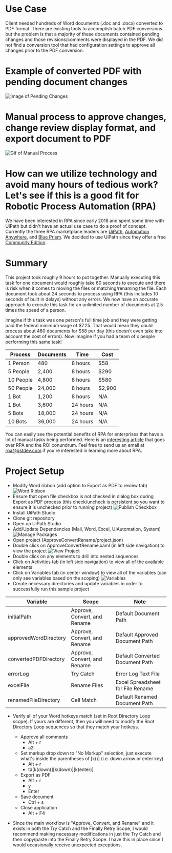 # Use Case
Client needed hundreds of Word documents (.doc and .docx) converted to PDF format.  There are existing tools to accomplish batch PDF conversions but the problem is that a majority of these documents contained pending changes and those revisions/comments were displayed in the PDF.  We did not find a conversion tool that had configuration settings to approve all changes prior to the PDF conversion.

# Example of converted PDF with pending document changes
![Image of Pending Changes](https://s3.amazonaws.com/gst-public-share/github/gst_revisions_example.png)

# Manual process to approve changes, change review display format, and export document to PDF
![Gif of Manual Process](https://media.giphy.com/media/1ynCRohvQBcBimh1VB/giphy.gif)

# How can we utilize technology and avoid many hours of tedious work?  Let's see if this is a good fit for Robotic Process Automation (RPA)
We have been interested in RPA since early 2018 and spent some time with UiPath but didn't have an actual use case to do a proof of concept.  Currently the three RPA marketplace leaders are <a href="https://www.uipath.com" target="_blank">UiPath</a>, <a href="https://www.automationanywhere.com/" target="_blank">Automation Anywhere</a>, and <a href="https://www.blueprism.com" target="_blank">Blue Prism</a>.  We decided to use UiPath since they offer a free <a href="https://www.uipath.com/developers/community-edition-download" target="_blank">Community Edition</a>.

# Summary
This project took roughly 9 hours to put together.  Manually executing this task for one document would roughly take 60 seconds to execute and there is risk when it comes to moving the files or matching/renaming the file.  Each document took about 24 seconds to process using RPA (this includes 10 seconds of built in delays) without any errors.  We now have an accurate approach to execute this task for an unlimited number of documents at 2.5 times the speed of a person.

Imagine if this task was one person's full time job and they were getting paid the federal minimum wage of $7.25.  That would mean they could process about 480 documents for $58 per day (this doesn't even take into account the cost of errors).  Now imagine if you had a team of x people performing this same task!

| Process  | Documents | Time | Cost |
| ------------- | ------------- | ------------- | ------------- |
| 1 Person  | 480  | 8 hours  | $58  |
| 5 People  | 2,400  | 8 hours  | $290  |
| 10 People  | 4,800  | 8 hours  | $580  |
| 50 People  | 24,000  | 8 hours  | $2,900  |
| 1 Bot  | 1,200  | 8 hours  | N/A  |
| 1 Bot  | 3,600  | 24 hours  | N/A  |
| 5 Bots  | 18,000  | 24 hours  | N/A  |
| 10 Bots  | 36,000  | 24 hours  | N/A  |

You can easily see the potential benefits of RPA for enterprises that have a lot of manual tasks being performed.  Here is an <a href="https://www.uipath.com/blog/rpa-and-the-roi-conundrum" target="_blank">interesting article</a> that goes over RPA and the ROI conundrum.  Feel free to send us an email at rpa@gstdev.com if you're interested in learning more about RPA.

# Project Setup
* Modify Word ribbon (add option to Export as PDF to review tab)
![Word Ribbon](https://s3.amazonaws.com/gst-public-share/github/word_ribbon.png)
* Ensure that open file checkbox is not checked in dialog box during Export as PDF process (this check/uncheck is persistent so you want to ensure it is unchecked prior to running project)
![Publish Checkbox](https://s3.amazonaws.com/gst-public-share/github/open_file_checkbox.png)
* Install UiPath Studio
* Clone git repository
* Open up UiPath Studio
* Add/Update Dependencies (Mail, Word, Excel, UIAutomation, System)
![Manage Packages](https://s3.amazonaws.com/gst-public-share/github/manage_packages.png)
* Open project (ApproveConvertRename/project.json)
* Double click on ApproveConvertRename.xaml (in left side navigation) to view the project
![View Project](https://s3.amazonaws.com/gst-public-share/github/view_project.png)
* Double click on any elements to drill into nested sequences
* Click on Activities tab (in left side navigation) to view all of the available elements
* Click on Variables tab (in center window) to view all of the variables (can only see variables based on the scoping)
![Variables](https://s3.amazonaws.com/gst-public-share/github/variable_configuration.png)
* Create necessary directories and update variables in order to successfully run this sample project

| Variable  | Scope | Note |
| ------------- | ------------- | ------------- |
| initialPath  | Approve, Convert, and Rename  | Default Document Path  |
| approvedWordDirectory  | Approve, Convert, and Rename  | Default Approved Document Path  |
| convertedPDFDirectory  | Approve, Convert, and Rename  | Default Converted Document Path  |
| errorLog  | Try Catch  | Error Log Text File  |
| excelFile  | Rename Files  | Excel Spreadsheet for File Rename  |
| renamedFileDirectory  | Cell Match  | Default Renamed Document Path  |

* Verify all of your Word hotkeys match (set in Root Directory Loop scope).  If yours are different, then you will need to modify the Root Directory Loop sequences so that they match your hotkeys.
  * Approve all comments
    * Alt + r
    * a2l
  * Set markup drop down to "No Markup" selection, just execute what's inside the parentheses of [k()] (i.e. down arrow or enter key)
    * Alt + r
    * td[k(down)][k(down)][k(enter)]
  * Export as PDF
    * Alt + r
    * y
    * Enter
  * Save document
    * Ctrl + s
  * Close application
    * Alt + F4
  
* Since the main workflow is "Approve, Convert, and Rename" and it exists in both the Try Catch and the Finally Retry Scope, I would recommend making necessary modifications in just the Try Catch and then copy/paste into the Finally Retry Scope.  I have this in place since I would occasionally receive unexpected exceptions.
